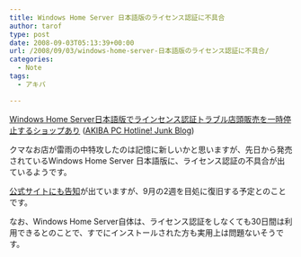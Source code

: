 ```yaml
---
title: Windows Home Server 日本語版のライセンス認証に不具合
author: tarof
type: post
date: 2008-09-03T05:13:39+00:00
url: /2008/09/03/windows-home-server-日本語版のライセンス認証に不具合/
categories:
  - Note
tags:
  - アキバ

---
```

[Windows Home Server日本語版でラインセンス認証トラブル店頭販売を一時停止するショップあり][1] ([AKIBA PC Hotline! Junk Blog][2])
  
クマなお店が雷雨の中特攻したのは記憶に新しいかと思いますが、先日から発売されているWindows Home Server 日本語版に、ライセンス認証の不具合が出ているようです。

[公式サイトにも告知][3]が出ていますが、9月の2週を目処に復旧する予定とのことです。
  
なお、Windows Home Server自体は、ライセンス認証をしなくても30日間は利用できるとのことで、すでにインストールされた方も実用上は問題ないそうです。

 [1]: http://akiba-pc.watch.impress.co.jp/blog/archives/2008/09/windows_home_se_1.html
 [2]: http://akiba-pc.watch.impress.co.jp/blog/
 [3]: http://www.microsoft.com/japan/windows/products/winfamily/windowshomeserver/default.mspx
